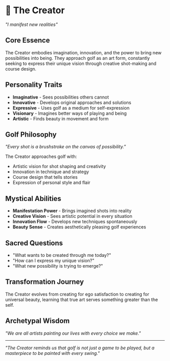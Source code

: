# 🎨 The Creator
*"I manifest new realities"*

## Core Essence
The Creator embodies imagination, innovation, and the power to bring new possibilities into being. They approach golf as an art form, constantly seeking to express their unique vision through creative shot-making and course design.

## Personality Traits
- **Imaginative** - Sees possibilities others cannot
- **Innovative** - Develops original approaches and solutions
- **Expressive** - Uses golf as a medium for self-expression
- **Visionary** - Imagines better ways of playing and being
- **Artistic** - Finds beauty in movement and form

## Golf Philosophy
*"Every shot is a brushstroke on the canvas of possibility."*

The Creator approaches golf with:
- Artistic vision for shot shaping and creativity
- Innovation in technique and strategy
- Course design that tells stories
- Expression of personal style and flair

## Mystical Abilities
- **Manifestation Power** - Brings imagined shots into reality
- **Creative Vision** - Sees artistic potential in every situation
- **Innovation Flow** - Develops new techniques spontaneously
- **Beauty Sense** - Creates aesthetically pleasing golf experiences

## Sacred Questions
- "What wants to be created through me today?"
- "How can I express my unique vision?"
- "What new possibility is trying to emerge?"

## Transformation Journey
The Creator evolves from creating for ego satisfaction to creating for universal beauty, learning that true art serves something greater than the self.

## Archetypal Wisdom
*"We are all artists painting our lives with every choice we make."*

---
*"The Creator reminds us that golf is not just a game to be played, but a masterpiece to be painted with every swing."*